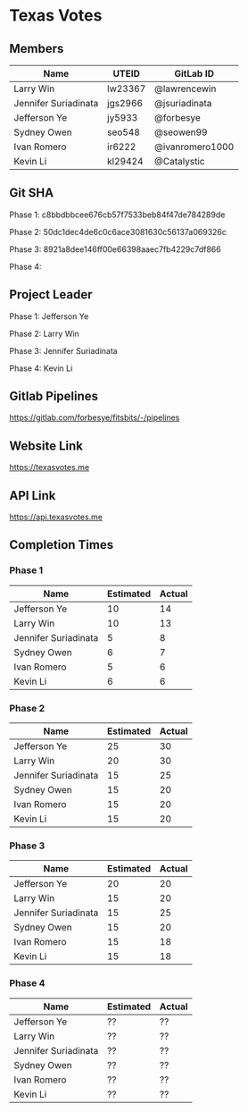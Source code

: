 # Texas Votes

## Members

| Name                 | UTEID   | GitLab ID       |
| -------------------- | ------- | --------------- |
| Larry Win            | lw23367 | @lawrencewin    |
| Jennifer Suriadinata | jgs2966 | @jsuriadinata   |
| Jefferson Ye         | jy5933  | @forbesye       |
| Sydney Owen          | seo548  | @seowen99       |
| Ivan Romero          | ir6222  | @ivanromero1000 |
| Kevin Li             | kl29424 | @Catalystic     |

## Git SHA

Phase 1: c8bbdbbcee676cb57f7533beb84f47de784289de

Phase 2: 50dc1dec4de6c0c6ace3081630c56137a069326c

Phase 3: 8921a8dee146ff00e66398aaec7fb4229c7df866

Phase 4: 

## Project Leader

Phase 1: Jefferson Ye

Phase 2: Larry Win

Phase 3: Jennifer Suriadinata

Phase 4: Kevin Li

## Gitlab Pipelines

https://gitlab.com/forbesye/fitsbits/-/pipelines

## Website Link

https://texasvotes.me

## API Link

https://api.texasvotes.me

## Completion Times

### Phase 1

| Name                 | Estimated | Actual |
| -------------------- | --------- | ------ |
| Jefferson Ye         | 10        | 14     |
| Larry Win            | 10        | 13     |
| Jennifer Suriadinata | 5         | 8      |
| Sydney Owen          | 6         | 7      |
| Ivan Romero          | 5         | 6      |
| Kevin Li             | 6         | 6      |

### Phase 2

| Name                 | Estimated | Actual |
| -------------------- | --------- | ------ |
| Jefferson Ye         | 25        | 30     |
| Larry Win            | 20        | 30     |
| Jennifer Suriadinata | 15        | 25     |
| Sydney Owen          | 15        | 20     |
| Ivan Romero          | 15        | 20     |
| Kevin Li             | 15        | 20     |

### Phase 3

| Name                 | Estimated | Actual |
| -------------------- | --------- | ------ |
| Jefferson Ye         | 20        | 20     |
| Larry Win            | 15        | 20     |
| Jennifer Suriadinata | 15        | 25     |
| Sydney Owen          | 15        | 20     |
| Ivan Romero          | 15        | 18     |
| Kevin Li             | 15        | 18     |

### Phase 4

| Name                 | Estimated | Actual |
| -------------------- | --------- | ------ |
| Jefferson Ye         | ??        | ??     |
| Larry Win            | ??        | ??     |
| Jennifer Suriadinata | ??        | ??     |
| Sydney Owen          | ??        | ??     |
| Ivan Romero          | ??        | ??     |
| Kevin Li             | ??        | ??     |

